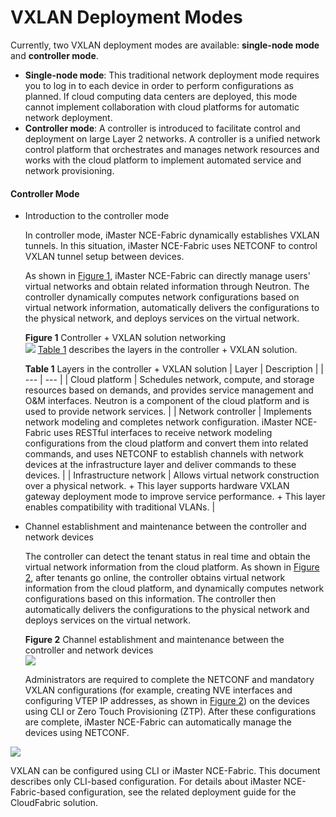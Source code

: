 VXLAN Deployment Modes
======================

Currently, two VXLAN deployment modes are available: **single-node mode** and **controller mode**.

* **Single-node mode**: This traditional network deployment mode requires you to log in to each device in order to perform configurations as planned. If cloud computing data centers are deployed, this mode cannot implement collaboration with cloud platforms for automatic network deployment.
* **Controller mode**: A controller is introduced to facilitate control and deployment on large Layer 2 networks. A controller is a unified network control platform that orchestrates and manages network resources and works with the cloud platform to implement automated service and network provisioning.

#### Controller Mode

* Introduction to the controller mode
  
  In controller mode, iMaster NCE-Fabric dynamically establishes VXLAN tunnels. In this situation, iMaster NCE-Fabric uses NETCONF to control VXLAN tunnel setup between devices.
  
  As shown in [Figure 1](#EN-US_CONCEPT_0000001176743961__fig_03), iMaster NCE-Fabric can directly manage users' virtual networks and obtain related information through Neutron. The controller dynamically computes network configurations based on virtual network information, automatically delivers the configurations to the physical network, and deploys services on the virtual network.
  
  **Figure 1** Controller + VXLAN solution networking  
  ![](figure/en-us_image_0000001176744051.png)
  [Table 1](#EN-US_CONCEPT_0000001176743961__tab_3) describes the layers in the controller + VXLAN solution.
  
  **Table 1** Layers in the controller + VXLAN solution
  | Layer | Description |
  | --- | --- |
  | Cloud platform | Schedules network, compute, and storage resources based on demands, and provides service management and O&M interfaces. Neutron is a component of the cloud platform and is used to provide network services. |
  | Network controller | Implements network modeling and completes network configuration.  iMaster NCE-Fabric uses RESTful interfaces to receive network modeling configurations from the cloud platform and convert them into related commands, and uses NETCONF to establish channels with network devices at the infrastructure layer and deliver commands to these devices. |
  | Infrastructure network | Allows virtual network construction over a physical network. + This layer supports hardware VXLAN gateway deployment mode to improve service performance. + This layer enables compatibility with traditional VLANs. |
* Channel establishment and maintenance between the controller and network devices
  
  The controller can detect the tenant status in real time and obtain the virtual network information from the cloud platform. As shown in [Figure 2](#EN-US_CONCEPT_0000001176743961__fig_04), after tenants go online, the controller obtains virtual network information from the cloud platform, and dynamically computes network configurations based on this information. The controller then automatically delivers the configurations to the physical network and deploys services on the virtual network.
  
  **Figure 2** Channel establishment and maintenance between the controller and network devices  
  ![](figure/en-us_image_0000001176664137.png)
  
  Administrators are required to complete the NETCONF and mandatory VXLAN configurations (for example, creating NVE interfaces and configuring VTEP IP addresses, as shown in [Figure 2](#EN-US_CONCEPT_0000001176743961__fig_04)) on the devices using CLI or Zero Touch Provisioning (ZTP). After these configurations are complete, iMaster NCE-Fabric can automatically manage the devices using NETCONF.

![](../public_sys-resources/note_3.0-en-us.png) 

VXLAN can be configured using CLI or iMaster NCE-Fabric. This document describes only CLI-based configuration. For details about iMaster NCE-Fabric-based configuration, see the related deployment guide for the CloudFabric solution.
